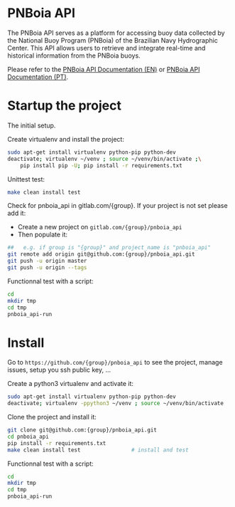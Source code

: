 # PNBoia API

The PNBoia API serves as a platform for accessing buoy data collected by the National Buoy Program (PNBoia) of the Brazilian Navy Hydrographic Center. This API allows users to retrieve and integrate real-time and historical information from the PNBoia buoys. 

Please refer to the [PNBoia API Documentation (EN)](https://drive.google.com/file/d/1tQPuF1UfDH-IQ-ip1qLdtEwVeK1Tp5G2/view?usp=drive_link) or [PNBoia API Documentation (PT)](https://drive.google.com/file/d/1jtUmtkCTs_HtUcJLE4faqZs4VYlqSQYu/view?usp=drive_link).

# Startup the project

The initial setup.

Create virtualenv and install the project:
```bash
sudo apt-get install virtualenv python-pip python-dev
deactivate; virtualenv ~/venv ; source ~/venv/bin/activate ;\
    pip install pip -U; pip install -r requirements.txt
```

Unittest test:
```bash
make clean install test
```

Check for pnboia_api in gitlab.com/{group}.
If your project is not set please add it:

- Create a new project on `gitlab.com/{group}/pnboia_api`
- Then populate it:

```bash
##   e.g. if group is "{group}" and project_name is "pnboia_api"
git remote add origin git@github.com:{group}/pnboia_api.git
git push -u origin master
git push -u origin --tags
```

Functionnal test with a script:

```bash
cd
mkdir tmp
cd tmp
pnboia_api-run
```

# Install

Go to `https://github.com/{group}/pnboia_api` to see the project, manage issues,
setup you ssh public key, ...

Create a python3 virtualenv and activate it:

```bash
sudo apt-get install virtualenv python-pip python-dev
deactivate; virtualenv -ppython3 ~/venv ; source ~/venv/bin/activate
```

Clone the project and install it:

```bash
git clone git@github.com:{group}/pnboia_api.git
cd pnboia_api
pip install -r requirements.txt
make clean install test                # install and test
```
Functionnal test with a script:

```bash
cd
mkdir tmp
cd tmp
pnboia_api-run
```
